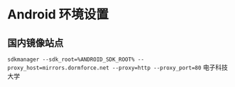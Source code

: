 # Android 环境设置

## 国内镜像站点

`sdkmanager --sdk_root=%ANDROID_SDK_ROOT% --proxy_host=mirrors.dormforce.net --proxy=http --proxy_port=80` 电子科技大学

